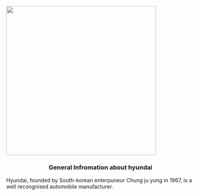 <!DOCTYPE html>
<html>
<body>

<image src="hyundai.jpg" width="400" height="400" />


<h3 align="center"> General Infromation about hyundai </h3>
<p align="left"> Hyundai, founded by  South-korean enterpuneur Chung ju yung in 1967, is a well recongnised automobile manufacturer. </p>

